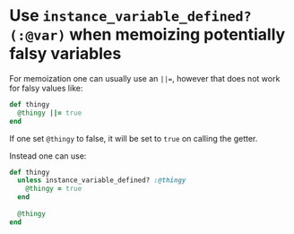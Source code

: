 # Use `instance_variable_defined?(:@var)` when memoizing potentially falsy variables

For memoization one can usually use an `||=`, however that does not work for falsy values like:

```ruby
def thingy
  @thingy ||= true
end
```

If one set `@thingy` to false, it will be set to `true` on calling the getter.

Instead one can use:

```ruby
def thingy
  unless instance_variable_defined? :@thingy
    @thingy = true
  end
  
  @thingy
end
```
